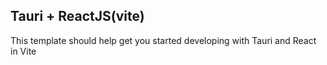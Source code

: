 ## Tauri + ReactJS(vite)

<p>This template should help get you started developing with Tauri and React in Vite</p>
